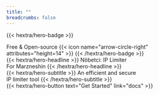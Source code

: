 ```yaml
---
title: ""
breadcrumbs: false
---
```

{{< hextra/hero-badge >}}
  <div class="hx-w-2 hx-h-2 hx-rounded-full hx-bg-primary-400"></div>
  <span>Free & Open-source</span>
  {{< icon name="arrow-circle-right" attributes="height=14" >}}
{{< /hextra/hero-badge >}}

<div class="hx-mt-6 hx-mb-6">
{{< hextra/hero-headline >}}
  Nöbetci: IP Limiter&nbsp;<br class="sm:hx-block hx-hidden" />For Marzneshin
{{< /hextra/hero-headline >}}
</div>

<div class="hx-mb-12">
{{< hextra/hero-subtitle >}}
  An efficient and secure &nbsp;<br class="sm:hx-block hx-hidden" /> IP limiter tool
{{< /hextra/hero-subtitle >}}
</div>

<div class="hx-mb-6">
{{< hextra/hero-button text="Get Started" link="docs" >}}
</div>
